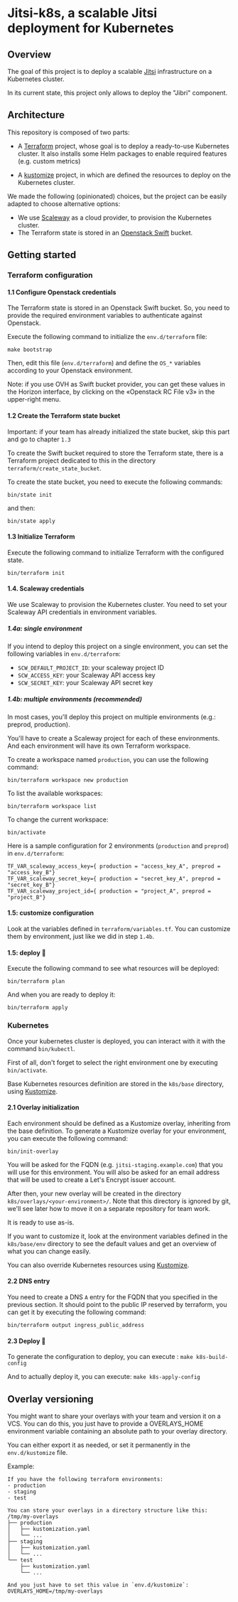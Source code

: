 # Jitsi-k8s, a scalable Jitsi deployment for Kubernetes

## Overview

The goal of this project is to deploy a scalable [Jitsi](https://github.com/jitsi/jitsi-meet)
infrastructure on a Kubernetes cluster.

In its current state, this project only allows to deploy the "Jibri" component.

## Architecture

This repository is composed of two parts:

 - A [Terraform](https://www.terraform.io/) project, whose goal is to deploy a ready-to-use Kubernetes
   cluster. It also installs some Helm packages to enable required features (e.g. custom metrics)

 - A [kustomize](https://kustomize.io/) project, in which are defined the resources to deploy on
   the Kubernetes cluster.


We made the following (opinionated) choices, but the project can be easily adapted to choose alternative options:

- We use [Scaleway](https://www.scaleway.com/) as a cloud provider, to provision the Kubernetes cluster.
- The Terraform state is stored in an [Openstack Swift](https://docs.openstack.org/swift/latest/) bucket.


## Getting started

### Terraform configuration

#### 1.1 Configure Openstack credentials

The Terraform state is stored in an Openstack Swift bucket.
So, you need to provide the required environment variables to authenticate against Openstack.

Execute the following command to initialize the `env.d/terraform` file:

```
make bootstrap
```

Then, edit this file (`env.d/terraform`) and define the `OS_*` variables according to your Openstack environment.

Note: if you use OVH as Swift bucket provider, you can get these values in the Horizon interface, by clicking on the «Openstack RC File v3» in the upper-right menu.

#### 1.2 Create the Terraform state bucket

Important: if your team has already initialized the state bucket, skip this part and go to chapter `1.3`

To create the Swift bucket required to store the Terraform state, there is a
Terraform project dedicated to this in the directory `terraform/create_state_bucket`.

To create the state bucket, you need to execute the following commands:

```bin/state init```

and then:

```bin/state apply```

#### 1.3 Initialize Terraform

Execute the following command to initialize Terraform with the configured state.

```bin/terraform init```

#### 1.4. Scaleway credentials

We use Scaleway to provision the Kubernetes cluster. You need to set your Scaleway API credentials in environment variables.

##### 1.4a: single environment

If you intend to deploy this project on a single environment, you can set the following variables in `env.d/terraform`:

- `SCW_DEFAULT_PROJECT_ID`: your scaleway project ID
- `SCW_ACCESS_KEY`: your Scaleway API access key
- `SCW_SECRET_KEY`: your Scaleway API secret key

##### 1.4b: multiple environments (recommended)

In most cases, you'll deploy this project on multiple environments (e.g.: preprod, production).

You'll have to create a Scaleway project for each of these environments.
And each environment will have its own Terraform workspace.

To create a workspace named `production`, you can use the following command:

```bin/terraform workspace new production```

To list the available workspaces:

```bin/terraform workspace list```

To change the current workspace:

```bin/activate```

Here is a sample configuration for 2 environments (`production` and `preprod`) in `env.d/terraform`:

```
TF_VAR_scaleway_access_key={ production = "access_key_A", preprod = "access_key_B"}
TF_VAR_scaleway_secret_key={ production = "secret_key_A", preprod = "secret_key_B"}
TF_VAR_scaleway_project_id={ production = "project_A", preprod = "project_B"}
```

#### 1.5: customize configuration

Look at the variables defined in `terraform/variables.tf`.
You can customize them by environment, just like we did in step `1.4b`.

#### 1.5: deploy :rocket:

Execute the following command to see what resources will be deployed:

```bin/terraform plan```

And when you are ready to deploy it:

```bin/terraform apply```


### Kubernetes

Once your kubernetes cluster is deployed, you can interact with it with the command `bin/kubectl`.

First of all, don't forget to select the right environment one by executing `bin/activate`.

Base Kubernetes resources definition are stored in the `k8s/base` directory, using [Kustomize](https://kustomize.io/).

#### 2.1 Overlay initialization

Each environment should be defined as a Kustomize overlay, inheriting from the base definition.
To generate a Kustomize overlay for your environment, you can execute the following command:

```shell
bin/init-overlay
```

You will be asked for the FQDN (e.g. `jitsi-staging.example.com`) that you will use for this environment.
You will also be asked for an email address that will be used to create a Let's Encrypt issuer account.

After then, your new overlay will be created in the directory `k8s/overlays/<your-environment>/`.
Note that this directory is ignored by git, we'll see later how to move it on a separate repository for team work.

It is ready to use as-is.

If you want to customize it, look at the environment variables defined in the `k8s/base/env` directory to see the default
values and get an overview of what you can change easily.

You can also override Kubernetes resources using [Kustomize](https://kustomize.io/).

#### 2.2 DNS entry

You need to create a DNS `A` entry for the FQDN that you specified in the previous section.
It should point to the public IP reserved by terraform, you can get it by executing the
following command:

```shell
bin/terraform output ingress_public_address
```

#### 2.3 Deploy :rocket:


To generate the configuration to deploy, you can execute :
```make k8s-build-config```

And to actually deploy it, you can execute:
```make k8s-apply-config```

## Overlay versioning

You might want to share your overlays with your team and version it on a VCS.
You can do this, you just have to provide a OVERLAYS_HOME environment variable
containing an absolute path to your overlay directory.

You can either export it as needed, or set it permanently in the
`env.d/kustomize` file.

Example:

```
If you have the following terraform environments:
- production
- staging
- test

You can store your overlays in a directory structure like this:
/tmp/my-overlays
├── production
│   ├── kustomization.yaml
│   └── ...
├── staging
│   ├── kustomization.yaml
│   └── ...
└── test
    ├── kustomization.yaml
    └── ...

And you just have to set this value in `env.d/kustomize`:
OVERLAYS_HOME=/tmp/my-overlays

```
